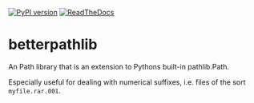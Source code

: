 [![PyPI version](https://badge.fury.io/py/betterpathlib.svg)](https://badge.fury.io/py/betterpathlib)
[![ReadTheDocs](https://readthedocs.org/projects/betterpathlib/badge/?version=latest)](https://readthedocs.org/projects/betterpathlib)

# betterpathlib
An Path library that is an extension to Pythons built-in pathlib.Path.

Especially useful for dealing with numerical suffixes, i.e. files of the sort `myfile.rar.001`.


